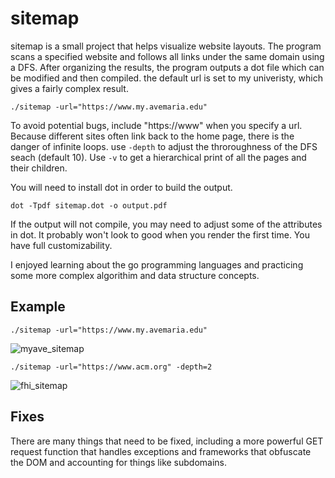 # sitemap
sitemap is a small project that helps visualize website layouts.
The program scans a specified website and follows all links under the same domain using a DFS. 
After organizing the results, the program outputs a dot file which can be modified and then compiled.
the default url is set to my univeristy, which gives a fairly complex result.

```
./sitemap -url="https://www.my.avemaria.edu"
```

To avoid potential bugs, include "https://www" when you specify a url.
Because different sites often link back to the home page, there is the danger of infinite loops. use `-depth` to adjust the throroughness of the DFS seach (default 10).
Use `-v` to get a hierarchical print of all the pages and their children.


You will need to install dot in order to build the output.

```
dot -Tpdf sitemap.dot -o output.pdf
```

If the output will not compile, you may need to adjust some of the attributes in dot. It probably won't look to good when you render the first time.
You have full customizability.

I enjoyed learning about the go programming languages and practicing some more complex algorithim and data structure concepts.

## Example

```./sitemap -url="https://www.my.avemaria.edu"```

![myave_sitemap](example/myave.svg)

```./sitemap -url="https://www.acm.org" -depth=2```

![fhi_sitemap](example/acm.png)

## Fixes

There are many things that need to be fixed, including a more powerful GET request function that handles exceptions and frameworks that obfuscate the DOM and accounting for things like subdomains.
